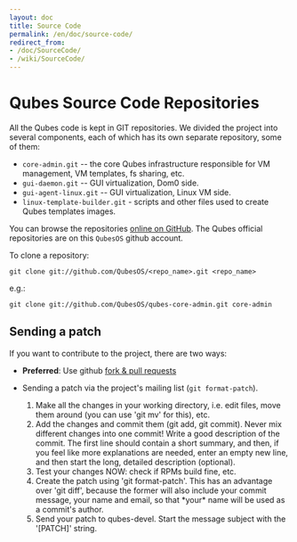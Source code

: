 ```yaml
---
layout: doc
title: Source Code
permalink: /en/doc/source-code/
redirect_from:
- /doc/SourceCode/
- /wiki/SourceCode/
---
```


Qubes Source Code Repositories
==============================

All the Qubes code is kept in GIT repositories. We divided the project into several components, each of which has its own separate repository, some of them:

-   `core-admin.git` -- the core Qubes infrastructure responsible for VM management, VM templates, fs sharing, etc.
-   `gui-daemon.git` -- GUI virtualization, Dom0 side.
-   `gui-agent-linux.git` -- GUI virtualization, Linux VM side.
-   `linux-template-builder.git` - scripts and other files used to create Qubes templates images.

You can browse the repositories [online on
GitHub](https://github.com/QubesOS/). The Qubes official repositories are on
this `QubesOS` github account.

To clone a repository:

~~~
git clone git://github.com/QubesOS/<repo_name>.git <repo_name>
~~~

e.g.:

~~~
git clone git://github.com/QubesOS/qubes-core-admin.git core-admin
~~~

## Sending a patch

If you want to contribute to the project, there are two ways:

*  **Preferred**: Use github [fork & pull requests](https://guides.github.com/activities/forking/)
*  Sending a patch via the project's mailing list (`git format-patch`).

    1.  Make all the changes in your working directory, i.e. edit files, move them around (you can use 'git mv' for this), etc.
    2.  Add the changes and commit them (git add, git commit). Never mix different changes into one commit! Write a good description of the commit. The first line should contain a short summary, and then, if you feel like more explanations are needed, enter an empty new line, and then start the long, detailed description (optional).
    3.  Test your changes NOW: check if RPMs build fine, etc.
    4.  Create the patch using 'git format-patch'. This has an advantage over 'git diff', because the former will also include your commit message, your name and email, so that \*your\* name will be used as a commit's author.
    5.  Send your patch to qubes-devel. Start the message subject with the '[PATCH]' string.
